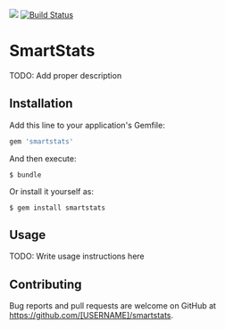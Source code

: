 <a href="https://codeclimate.com/github/tchorzewski1991/smartstats/maintainability"><img src="https://api.codeclimate.com/v1/badges/2ade2348dc8de81b93f6/maintainability" /></a> [![Build Status](https://travis-ci.org/tchorzewski1991/smartstats.svg?branch=master)](https://travis-ci.org/tchorzewski1991/smartstats)

# SmartStats

TODO: Add proper description

## Installation

Add this line to your application's Gemfile:

```ruby
gem 'smartstats'
```

And then execute:

    $ bundle

Or install it yourself as:

    $ gem install smartstats

## Usage

TODO: Write usage instructions here

## Contributing

Bug reports and pull requests are welcome on GitHub at https://github.com/[USERNAME]/smartstats.
